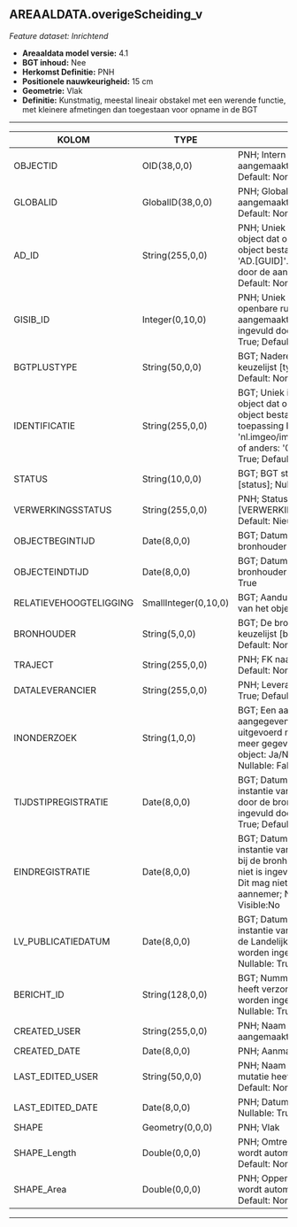## AREAALDATA.overigeScheiding_v

*Feature dataset: Inrichtend*


* __Areaaldata model versie:__ 4.1
* __BGT inhoud:__ Nee
* __Herkomst Definitie:__ PNH
* __Positionele nauwkeurigheid:__ 15 cm
* __Geometrie:__ Vlak
* __Definitie:__ Kunstmatig, meestal lineair obstakel met een werende functie, met kleinere afmetingen dan toegestaan voor opname in de BGT


***

|KOLOM                              |TYPE             	     |DEFINITIE|
|------                          	|----          	         |-----    |
|OBJECTID                           |OID(38,0,0)             |PNH; Intern ArcGIS Identificatienummer, aangemaakt door ArcGIS; Nullable: False; Default: None|
|GLOBALID                           |GlobalID(38,0,0)        |PNH; Global Unique Identifier,  aangemaakt door ArcGIS; Nullable: False; Default: None|
|AD_ID                              |String(255,0,0)         |PNH; Uniek identificatienummer voor het object dat onveranderlijk is zolang het object bestaat in Areaaldata: in format 'AD.[GUID]'. Dit moet worden ingevuld door de aannemer; Nullable: False; Default: None|
|GISIB_ID                           |Integer(0,10,0)         |PNH; Uniek Identificatienummer beheer openbare ruimte (GISIB), wordt aangemaakt in GISIB en mag niet worden ingevuld door de aannemer; Nullable: True; Default: None|
|BGTPLUSTYPE                        |String(50,0,0)          |BGT; Nadere type omschrijving in de BGT; keuzelijst [typeOSHVlak]; Nullable: False; Default: None|
|IDENTIFICATIE                      |String(255,0,0)         |BGT; Uniek identificatienummer voor het object dat onveranderlijk is zolang het object bestaat: bevat indien van toepassing BGT/IMKL ID in format 'nl.imgeo/imkl.bronhouderscode.LokaalID' of anders: '00000'.LokaalID; Nullable: True; Default: None|
|STATUS                             |String(10,0,0)          |BGT; BGT status van het object; keuzelijst [status]; Nullable: False; Default: bestaand|
|VERWERKINGSSTATUS                  |String(255,0,0)         |PNH; Status van de gegevens; keuzelijst [VERWERKINGSSTATUS]; Nullable: False; Default: Nieuw|
|OBJECTBEGINTIJD                    |Date(8,0,0)             |BGT; Datum waarop het object bij de bronhouder is ontstaan; Nullable: False|
|OBJECTEINDTIJD                     |Date(8,0,0)             |BGT; Datum waarop het object bij de bronhouder niet meer geldig is; Nullable: True|
|RELATIEVEHOOGTELIGGING             |SmallInteger(0,10,0)    |BGT; Aanduiding voor de relatieve hoogte van het object; Nullable: False; Default: 0|
|BRONHOUDER                         |String(5,0,0)           |BGT; De bronhoudercode van het object; keuzelijst [bronhouder]; Nullable: False; Default: None|
|TRAJECT                            |String(255,0,0)         |PNH; FK naar traject_v; Nullable: True; Default: None|
|DATALEVERANCIER                    |String(255,0,0)         |PNH; Leverancier van de data; Nullable: True; Default: None|
|INONDERZOEK                        |String(1,0,0)           |BGT; Een aanduiding waarmee wordt aangegeven dat een onderzoek wordt uitgevoerd naar de juistheid van een of meer gegevens van het betreffende object: Ja/Nee; keuzelijst [jaNee]; Nullable: False; Default: N; Visible:No|
|TIJDSTIPREGISTRATIE                |Date(8,0,0)             |BGT; Datum en tijdstip waarop deze instantie van het object is opgenomen door de bronhouder. Dit mag niet worden ingevuld door de aannemer; Nullable: True; Default: None; Visible:No|
|EINDREGISTRATIE                    |Date(8,0,0)             |BGT; Datum en tijdstip waarop deze instantie van het object niet meer geldig is bij de bronhouder. Wanneer deze waarde niet is ingevuld is de instantie nog geldig. Dit mag niet worden ingevuld door de aannemer; Nullable: True; Default: None; Visible:No|
|LV_PUBLICATIEDATUM                 |Date(8,0,0)             |BGT; Datum en tijdstip waarop deze instantie van het object is opgenomen in de Landelijke Voorziening. Dit mag niet worden ingevuld door de aannemer; Nullable: True; Default: None; Visible:No|
|BERICHT_ID                         |String(128,0,0)         |BGT; Nummer van het bericht dat PNH heeft verzonden naar LV. Dit mag niet worden ingevuld door de aannemer. Nullable: True; Default: None; Visible:No|
|CREATED_USER                       |String(255,0,0)         |PNH; Naam van gebruiker die de rij heeft aangemaakt; Nullable: True; Default: None|
|CREATED_DATE                       |Date(8,0,0)             |PNH; Aanmaakdatum; Nullable: True|
|LAST_EDITED_USER                   |String(50,0,0)          |PNH; Naam van gebruiker die de laatste mutatie heeft doorgevoerd; Nullable: True; Default: None|
|LAST_EDITED_DATE                   |Date(8,0,0)             |PNH; Datum van de laatste mutatie; Nullable: True|
|SHAPE                              |Geometry(0,0,0)         |PNH; Vlak|
|SHAPE_Length                       |Double(0,0,0)           |PNH; Omtrek in meters, 5 decimalen. Dit wordt automatisch gevuld; Nullable: False; Default: None|
|SHAPE_Area                         |Double(0,0,0)           |PNH; Oppervlakte in m2, 5 decimalen. Dit wordt automatisch gevuld; Nullable: False; Default: None|



***
